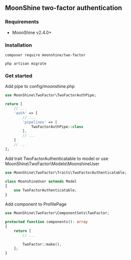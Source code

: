 ## MoonShine two-factor authentication

### Requirements

- MoonShine v2.4.0+

### Installation

```shell
composer require moonshine/two-factor
```

```shell
php artisan migrate
```

### Get started

Add pipe to config/moonshine.php

```php
use MoonShine\TwoFactor\TwoFactorAuthPipe;

return [
    // ...
    'auth' => [
        // ...
        'pipelines' => [
            TwoFactorAuthPipe::class
        ],
        // ...
    ]
    // ...
];
```
Add trait TwoFactorAuthenticatable to model or use MoonShine\TwoFactor\Models\MoonshineUser

```php
use MoonShine\TwoFactor\Traits\TwoFactorAuthenticatable;

class MoonshineUser extends Model
{
    use TwoFactorAuthenticatable;
}
```

Add component to ProfilePage

```php
use MoonShine\TwoFactor\ComponentSets\TwoFactor;

protected function components(): array
{
    return [
        // ...

        TwoFactor::make(),
    ];
}
```

